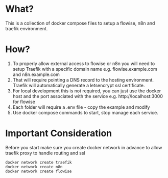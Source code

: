 # What?

This is a collection of docker compose files to setup a flowise, n8n and traefik environment.

# How?

1. To properly allow external access to flowise or n8n you will need to setup Traefik with a specific domain name e.g. flowise.example.com and n8n.example.com
2. That will require pointing a DNS record to the hosting environment. Traefik will automatically generate a letsencrypt ssl certificate.
3. For local development this is not required, you can just use the docker host and the port associated with the service e.g. http://localhost:3000 for flowise
4. Each folder will require a .env file - copy the example and modify
5. Use docker compose commands to start, stop manage each service.

# Important Consideration

Before you start make sure you create docker network in advance to allow traefik proxy to handle routing and ssl

```
docker network create traefik
docker network create n8n
docker network create flowise
```
